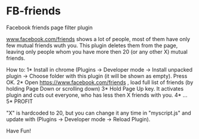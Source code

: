 # FB-friends
Facebook friends page filter plugin

www.facebook.com/friends shows a lot of people, most of them have only few mutual friends wuth you.
This plugin deletes them from the page, leaving only people whom you have more then 20 (or any other X) mutual friends.

How to:
1* Install in chrome (Plugins -> Developer mode -> Install unpacked plugin -> Choose folder with this plugin (it will be shown as empty). Press OK.
2* Open https://www.facebook.com/friends , load full list of friends (by holding Page Down or scrolling down)
3* Hold Page Up key. It activates plugin and cuts out everyone, who has less then X friends with you. 
4* ...
5* PROFIT

"X" is hardcoded to 20, but you can change it any time in "myscript.js" and update with (Plugins -> Developer mode -> Reload Plugin).

Have Fun!

